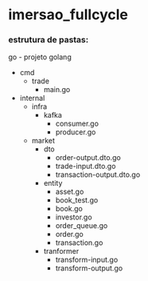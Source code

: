 # imersao_fullcycle

### estrutura de pastas:

go - projeto golang

- cmd
  - trade
    - main.go
- internal
  - infra
    - kafka
      - consumer.go
      - producer.go
  - market
    - dto
      - order-output.dto.go
      - trade-input.dto.go
      - transaction-output.dto.go
    - entity
      - asset.go
      - book_test.go
      - book.go
      - investor.go
      - order_queue.go
      - order.go
      - transaction.go
    - tranformer
      - transform-input.go
      - transform-output.go
